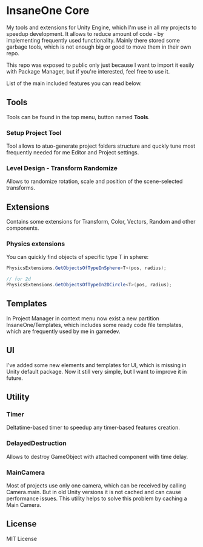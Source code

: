 # InsaneOne Core
My tools and extensions for Unity Engine, which I'm use in all my projects to speedup development. It allows to reduce amount of code - by implementing frequently used functionality. Mainly there stored some garbage tools, which is not enough big or good to move them in their own repo.

This repo was exposed to public only just because I want to import it easily with Package Manager, but if you're interested, feel free to use it.

List of the main included features you can read below. 

## Tools
Tools can be found in the top menu, button named **Tools**.

### Setup Project Tool
Tool allows to atuo-generate project folders structure and quckly tune most frequently needed for me Editor and Project settings.

### Level Design - Transform Randomize
Allows to randomize rotation, scale and position of the scene-selected transforms.

## Extensions
Contains some extensions for Transform, Color, Vectors, Random and other components. 

### Physics extensions
You can quickly find objects of specific type T in sphere:
```cs
PhysicsExtensions.GetObjectsOfTypeInSphere<T>(pos, radius);

// for 2d
PhysicsExtensions.GetObjectsOfTypeIn2DCircle<T>(pos, radius);
```

## Templates
In Project Manager in context menu now exist a new partition InsaneOne/Templates, which includes some ready code file templates, which are frequently used by me in gamedev. 

## UI
I've added some new elements and templates for UI, which is missing in Unity default package. Now it still very simple, but I want to improve it in future.

## Utility

### Timer
Deltatime-based timer to speedup any timer-based features creation.

### DelayedDestruction
Allows to destroy GameObject with attached component with time delay.

### MainCamera
Most of projects use only one camera, which can be received by calling Camera.main. But in old Unity versions it is not cached and can cause performance issues. This utility helps to solve this problem by caching a Main Camera. 

## License
MIT License
